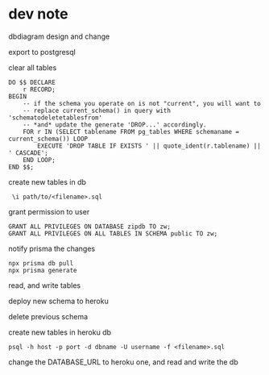 # dev note

dbdiagram design and change

export to postgresql

clear all tables
```
DO $$ DECLARE
    r RECORD;
BEGIN
    -- if the schema you operate on is not "current", you will want to
    -- replace current_schema() in query with 'schematodeletetablesfrom'
    -- *and* update the generate 'DROP...' accordingly.
    FOR r IN (SELECT tablename FROM pg_tables WHERE schemaname = current_schema()) LOOP
        EXECUTE 'DROP TABLE IF EXISTS ' || quote_ident(r.tablename) || ' CASCADE';
    END LOOP;
END $$;
```
create new tables in db
```
 \i path/to/<filename>.sql
```
grant permission to user
```
GRANT ALL PRIVILEGES ON DATABASE zipdb TO zw;
GRANT ALL PRIVILEGES ON ALL TABLES IN SCHEMA public TO zw;
```
notify prisma the changes
```
npx prisma db pull
npx prisma generate
```
read, and write tables

deploy new schema to heroku

delete previous schema

create new tables in heroku db
```
psql -h host -p port -d dbname -U username -f <filename>.sql
```

change the DATABASE_URL to heroku one, and read and write the db


